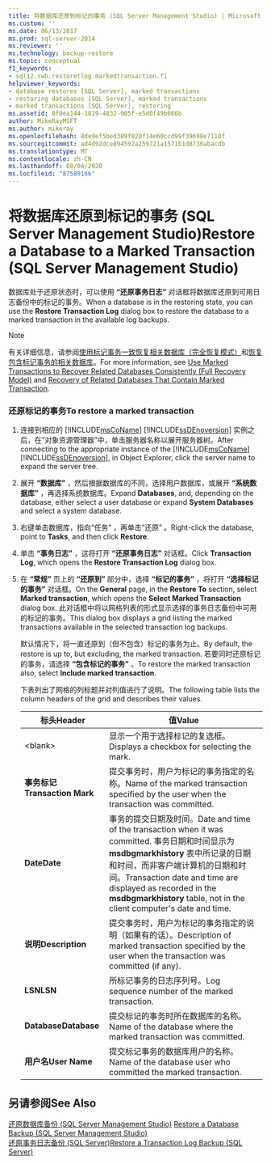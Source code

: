 ```yaml
---
title: 将数据库还原到标记的事务 (SQL Server Management Studio) | Microsoft Docs
ms.custom: ''
ms.date: 06/13/2017
ms.prod: sql-server-2014
ms.reviewer: ''
ms.technology: backup-restore
ms.topic: conceptual
f1_keywords:
- sql12.swb.restoretlog.markedtransaction.f1
helpviewer_keywords:
- database restores [SQL Server], marked transactions
- restoring databases [SQL Server], marked transactions
- marked transactions [SQL Server], restoring
ms.assetid: 8f0ea144-1819-4832-905f-e5d0f49b066b
author: MikeRayMSFT
ms.author: mikeray
ms.openlocfilehash: 8de9ef5bed389f020f14e60ccd99f39698e7110f
ms.sourcegitcommit: ad4d92dce894592a259721a1571b1d8736abacdb
ms.translationtype: MT
ms.contentlocale: zh-CN
ms.lasthandoff: 08/04/2020
ms.locfileid: "87589166"
---
```

# <a name="restore-a-database-to-a-marked-transaction-sql-server-management-studio"></a><span data-ttu-id="9f0d6-102">将数据库还原到标记的事务 (SQL Server Management Studio)</span><span class="sxs-lookup"><span data-stu-id="9f0d6-102">Restore a Database to a Marked Transaction (SQL Server Management Studio)</span></span>
  <span data-ttu-id="9f0d6-103">数据库处于还原状态时，可以使用 **“还原事务日志”** 对话框将数据库还原到可用日志备份中的标记的事务。</span><span class="sxs-lookup"><span data-stu-id="9f0d6-103">When a database is in the restoring state, you can use the **Restore Transaction Log** dialog box to restore the database to a marked transaction in the available log backups.</span></span>  
  
> [!NOTE]  
>  <span data-ttu-id="9f0d6-104">有关详细信息，请参阅[使用标记事务一致恢复相关数据库（完全恢复模式）](use-marked-transactions-to-recover-related-databases-consistently.md)和[恢复包含标记事务的相关数据库](recovery-of-related-databases-that-contain-marked-transaction.md)。</span><span class="sxs-lookup"><span data-stu-id="9f0d6-104">For more information, see [Use Marked Transactions to Recover Related Databases Consistently &#40;Full Recovery Model&#41;](use-marked-transactions-to-recover-related-databases-consistently.md) and [Recovery of Related  Databases That Contain Marked Transaction](recovery-of-related-databases-that-contain-marked-transaction.md).</span></span>  
  
### <a name="to-restore-a-marked-transaction"></a><span data-ttu-id="9f0d6-105">还原标记的事务</span><span class="sxs-lookup"><span data-stu-id="9f0d6-105">To restore a marked transaction</span></span>  
  
1.  <span data-ttu-id="9f0d6-106">连接到相应的 [!INCLUDE[msCoName](../../includes/msconame-md.md)] [!INCLUDE[ssDEnoversion](../../includes/ssdenoversion-md.md)] 实例之后，在“对象资源管理器”中，单击服务器名称以展开服务器树。</span><span class="sxs-lookup"><span data-stu-id="9f0d6-106">After connecting to the appropriate instance of the [!INCLUDE[msCoName](../../includes/msconame-md.md)] [!INCLUDE[ssDEnoversion](../../includes/ssdenoversion-md.md)], in Object Explorer, click the server name to expand the server tree.</span></span>  
  
2.  <span data-ttu-id="9f0d6-107">展开 **“数据库”** ，然后根据数据库的不同，选择用户数据库，或展开 **“系统数据库”** ，再选择系统数据库。</span><span class="sxs-lookup"><span data-stu-id="9f0d6-107">Expand **Databases**, and, depending on the database, either select a user database or expand **System Databases** and select a system database.</span></span>  
  
3.  <span data-ttu-id="9f0d6-108">右键单击数据库，指向“任务”  ，再单击“还原”  。</span><span class="sxs-lookup"><span data-stu-id="9f0d6-108">Right-click the database, point to **Tasks**, and then click **Restore**.</span></span>  
  
4.  <span data-ttu-id="9f0d6-109">单击 **“事务日志”** ，这将打开 **“还原事务日志”** 对话框。</span><span class="sxs-lookup"><span data-stu-id="9f0d6-109">Click **Transaction Log**, which opens the **Restore Transaction Log** dialog box.</span></span>  
  
5.  <span data-ttu-id="9f0d6-110">在 **“常规”** 页上的 **“还原到”** 部分中，选择 **“标记的事务”** ，将打开 **“选择标记的事务”** 对话框。</span><span class="sxs-lookup"><span data-stu-id="9f0d6-110">On the **General** page, in the **Restore To** section, select **Marked transaction**, which opens the **Select Marked Transaction** dialog box.</span></span> <span data-ttu-id="9f0d6-111">此对话框中将以网格列表的形式显示选择的事务日志备份中可用的标记的事务。</span><span class="sxs-lookup"><span data-stu-id="9f0d6-111">This dialog box displays a grid listing the marked transactions available in the selected transaction log backups.</span></span>  
  
     <span data-ttu-id="9f0d6-112">默认情况下，将一直还原到（但不包含）标记的事务为止。</span><span class="sxs-lookup"><span data-stu-id="9f0d6-112">By default, the restore is up to, but excluding, the marked transaction.</span></span> <span data-ttu-id="9f0d6-113">若要同时还原标记的事务，请选择 **“包含标记的事务”** 。</span><span class="sxs-lookup"><span data-stu-id="9f0d6-113">To restore the marked transaction also, select **Include marked transaction**.</span></span>  
  
     <span data-ttu-id="9f0d6-114">下表列出了网格的列标题并对列值进行了说明。</span><span class="sxs-lookup"><span data-stu-id="9f0d6-114">The following table lists the column headers of the grid and describes their values.</span></span>  
  
    |<span data-ttu-id="9f0d6-115">标头</span><span class="sxs-lookup"><span data-stu-id="9f0d6-115">Header</span></span>|<span data-ttu-id="9f0d6-116">值</span><span class="sxs-lookup"><span data-stu-id="9f0d6-116">Value</span></span>|  
    |------------|-----------|  
    |\<blank>|<span data-ttu-id="9f0d6-117">显示一个用于选择标记的复选框。</span><span class="sxs-lookup"><span data-stu-id="9f0d6-117">Displays a checkbox for selecting the mark.</span></span>|  
    |<span data-ttu-id="9f0d6-118">**事务标记**</span><span class="sxs-lookup"><span data-stu-id="9f0d6-118">**Transaction Mark**</span></span>|<span data-ttu-id="9f0d6-119">提交事务时，用户为标记的事务指定的名称。</span><span class="sxs-lookup"><span data-stu-id="9f0d6-119">Name of the marked transaction specified by the user when the transaction was committed.</span></span>|  
    |<span data-ttu-id="9f0d6-120">**Date**</span><span class="sxs-lookup"><span data-stu-id="9f0d6-120">**Date**</span></span>|<span data-ttu-id="9f0d6-121">事务的提交日期及时间。</span><span class="sxs-lookup"><span data-stu-id="9f0d6-121">Date and time of the transaction when it was committed.</span></span> <span data-ttu-id="9f0d6-122">事务日期和时间显示为 **msdbgmarkhistory** 表中所记录的日期和时间，而非客户端计算机的日期和时间。</span><span class="sxs-lookup"><span data-stu-id="9f0d6-122">Transaction date and time are displayed as recorded in the **msdbgmarkhistory** table, not in the client computer's date and time.</span></span>|  
    |<span data-ttu-id="9f0d6-123">**说明**</span><span class="sxs-lookup"><span data-stu-id="9f0d6-123">**Description**</span></span>|<span data-ttu-id="9f0d6-124">提交事务时，用户为标记的事务指定的说明（如果有的话）。</span><span class="sxs-lookup"><span data-stu-id="9f0d6-124">Description of marked transaction specified by the user when the transaction was committed (if any).</span></span>|  
    |<span data-ttu-id="9f0d6-125">**LSN**</span><span class="sxs-lookup"><span data-stu-id="9f0d6-125">**LSN**</span></span>|<span data-ttu-id="9f0d6-126">所标记事务的日志序列号。</span><span class="sxs-lookup"><span data-stu-id="9f0d6-126">Log sequence number of the marked transaction.</span></span>|  
    |<span data-ttu-id="9f0d6-127">**Database**</span><span class="sxs-lookup"><span data-stu-id="9f0d6-127">**Database**</span></span>|<span data-ttu-id="9f0d6-128">提交标记的事务时所在数据库的名称。</span><span class="sxs-lookup"><span data-stu-id="9f0d6-128">Name of the database where the marked transaction was committed.</span></span>|  
    |<span data-ttu-id="9f0d6-129">**用户名**</span><span class="sxs-lookup"><span data-stu-id="9f0d6-129">**User Name**</span></span>|<span data-ttu-id="9f0d6-130">提交标记事务的数据库用户的名称。</span><span class="sxs-lookup"><span data-stu-id="9f0d6-130">Name of the database user who committed the marked transaction.</span></span>|  
  
## <a name="see-also"></a><span data-ttu-id="9f0d6-131">另请参阅</span><span class="sxs-lookup"><span data-stu-id="9f0d6-131">See Also</span></span>  
 <span data-ttu-id="9f0d6-132">[还原数据库备份 &#40;SQL Server Management Studio&#41;](restore-a-database-backup-using-ssms.md) </span><span class="sxs-lookup"><span data-stu-id="9f0d6-132">[Restore a Database Backup &#40;SQL Server Management Studio&#41;](restore-a-database-backup-using-ssms.md) </span></span>  
 [<span data-ttu-id="9f0d6-133">还原事务日志备份 (SQL Server)</span><span class="sxs-lookup"><span data-stu-id="9f0d6-133">Restore a Transaction Log Backup &#40;SQL Server&#41;</span></span>](restore-a-transaction-log-backup-sql-server.md)  
  
  
